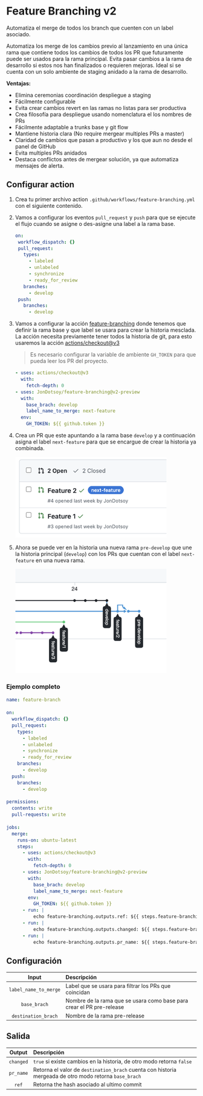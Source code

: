 # Feature Branching v2

Automatiza el merge de todos los branch que cuenten con un label asociado.

Automatiza los merge de los cambios previo al lanzamiento en una única rama que
contiene todos los cambios de todos los PR que futuramente puede ser usados para
la rama principal. Evita pasar cambios a la rama de desarrollo si estos nos han
finalizados o requieren mejoras. Ideal si se cuenta con un solo ambiente de
staging anidado a la rama de desarrollo.

**Ventajas:**

- Elimina ceremonias coordinación despliegue a staging
- Fácilmente configurable
- Evita crear cambios revert en las ramas no listas para ser productiva
- Crea filosofía para despliegue usando nomenclatura el los nombres de PRs
- Fácilmente adaptable a trunks base y git flow
- Mantiene historia clara (No require mergear multiples PRs a master)
- Claridad de cambios que pasan a productivo y los que aun no desde el panel de
  GitHub
- Evita multiples PRs anidados
- Destaca conflictos antes de mergear solución, ya que automatiza mensajes de
  alerta.

## Configurar action

1. Crea tu primer archivo action `.github/workflows/feature-branching.yml` con el
   siguiente contenido.

2. Vamos a configurar los eventos `pull_request` y `push` para que se ejecute el
   flujo cuando se asigne o des-asigne una label a la rama base.
   ```yaml
   on:
    workflow_dispatch: {}
    pull_request:
      types:
        - labeled
        - unlabeled
        - synchronize
        - ready_for_review
      branches:
        - develop
    push:
      branches:
        - develop
   ```

3. Vamos a configurar la acción
   [feature-branching](https://github.com/JonDotsoy/feature-branching) donde
   tenemos que definir la rama base y que label se usara para crear la historia
   mesclada. La acción necesita previamente tener todos la historia de git, para
   esto usaremos la acción
   [actions/checkout@v3](https://github.com/actions/checkout)

   > Es necesario configurar la variable de ambiente `GH_TOKEN` para que pueda
   > leer los PR del proyecto.

   ```yaml
   - uses: actions/checkout@v3
     with:
       fetch-depth: 0
   - uses: JonDotsoy/feature-branching@v2-preview
     with:
       base_brach: develop
       label_name_to_merge: next-feature
     env:
       GH_TOKEN: ${{ github.token }}
   ```

4. Crea un PR que este apuntando a la rama base `develop` y a continuación
   asigna el label `next-feature` para que se encargue de crear la historia ya
   combinada.

   <img src="./docs/img/snap-prs-on-github.png" width="400" alt="Snapshot of https://github.com/JonDotsoy/feature-branching-demo/pulls"/>

5. Ahora se puede ver en la historia una nueva rama `pre-develop` que une la
   historia principal (`develop`) con los PRs que cuentan con el label
   `next-feature` en una nueva rama.

   <img src="./docs/img/snap-to-network-history.png" width="400" alt="snap to Network graph"/>

### Ejemplo completo

```yaml
name: feature-branch

on:
  workflow_dispatch: {}
  pull_request:
    types:
      - labeled
      - unlabeled
      - synchronize
      - ready_for_review
    branches:
      - develop
  push:
    branches:
      - develop

permissions:
  contents: write
  pull-requests: write

jobs:
  merge:
    runs-on: ubuntu-latest
    steps:
      - uses: actions/checkout@v3
        with:
          fetch-depth: 0
      - uses: JonDotsoy/feature-branching@v2-preview
        with:
          base_brach: develop
          label_name_to_merge: next-feature
        env:
          GH_TOKEN: ${{ github.token }}
      - run: |
          echo feature-branching.outputs.ref: ${{ steps.feature-branching.outputs.ref	 }}
      - run: |
          echo feature-branching.outputs.changed: ${{ steps.feature-branching.outputs.changed }}
      - run: |
          echo feature-branching.outputs.pr_name: ${{ steps.feature-branching.outputs.pr_name }}
```

## Configuración

|         Input         | Descripción                                                           |
| :-------------------: | :-------------------------------------------------------------------- |
| `label_name_to_merge` | Label que se usara para filtrar los PRs que coincidan                 |
|     `base_brach`      | Nombre de la rama que se usara como base para crear el PR pre-release |
|  `destination_brach`  | Nombre de la rama pre-release                                         |

## Salida

|  Output   | Descripción                                                                                            |
| :-------: | :----------------------------------------------------------------------------------------------------- |
| `changed` | `true` si existe cambios en la historia, de otro modo retorna `false`                                  |
| `pr_name` | Retorna el valor de `destination_brach` cuenta con historia mergeada de otro modo retorna `base_brach` |
|   `ref`   | Retorna the hash asociado al ultimo commit                                                             |
